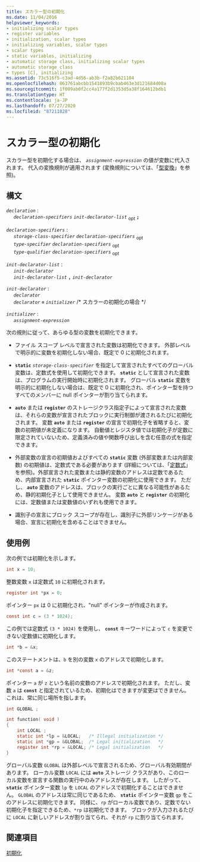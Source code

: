 ```yaml
---
title: スカラー型の初期化
ms.date: 11/04/2016
helpviewer_keywords:
- initializing scalar types
- register variables
- initialization, scalar types
- initializing variables, scalar types
- scalar types
- static variables, initializing
- automatic storage class, initializing scalar types
- automatic storage class
- types [C], initializing
ms.assetid: 73c516f5-c3ad-4d56-ab3b-f2a82b621104
ms.openlocfilehash: 063761abcbb1541893b9cbab463e3d121684d00a
ms.sourcegitcommit: 1f009ab0f2cc4a177f2d1353d5a38f164612bdb1
ms.translationtype: HT
ms.contentlocale: ja-JP
ms.lasthandoff: 07/27/2020
ms.locfileid: "87211828"
---
```

# <a name="initializing-scalar-types"></a>スカラー型の初期化

スカラー型を初期化する場合は、 *`assignment-expression`* の値が変数に代入されます。 代入の変換規則が適用されます (変換規則については、「[型変換](../c-language/type-conversions-c.md)」を参照)。

## <a name="syntax"></a>構文

*`declaration`* :<br/>
&nbsp;&nbsp;&nbsp;&nbsp; *`declaration-specifiers`* *`init-declarator-list`* <sub>opt</sub> **`;`**

*`declaration-specifiers`* :<br/>
&nbsp;&nbsp;&nbsp;&nbsp; *`storage-class-specifier`* *`declaration-specifiers`* <sub>opt</sub> <br/>
&nbsp;&nbsp;&nbsp;&nbsp; *`type-specifier`* *`declaration-specifiers`* <sub>opt</sub> <br/>
&nbsp;&nbsp;&nbsp;&nbsp; *`type-qualifier`* *`declaration-specifiers`* <sub>opt</sub>

*`init-declarator-list`* :<br/>
&nbsp;&nbsp;&nbsp;&nbsp; *`init-declarator`*<br/>
&nbsp;&nbsp;&nbsp;&nbsp; *`init-declarator-list`* **`,`** *`init-declarator`*

*`init-declarator`* :<br/>
&nbsp;&nbsp;&nbsp;&nbsp; *`declarator`*<br/>
&nbsp;&nbsp;&nbsp;&nbsp; *`declarator`* **`=`** *`initializer`*  /\* スカラーの初期化の場合 \*/

*`initializer`* :<br/>
&nbsp;&nbsp;&nbsp;&nbsp; *`assignment-expression`*

次の規則に従って、あらゆる型の変数を初期化できます。

- ファイル スコープ レベルで宣言された変数は初期化できます。 外部レベルで明示的に変数を初期化しない場合、既定で 0 に初期化されます。

- **`static`** *`storage-class-specifier`* を指定して宣言されたすべてのグローバル変数は、定数式を使用して初期化できます。 **`static`** として宣言された変数は、プログラムの実行開始時に初期化されます。 グローバル **`static`** 変数を明示的に初期化しない場合は、既定で 0 に初期化され、ポインター型を持つすべてのメンバーに null ポインターが割り当てられます。

- **`auto`** または **`register`** のストレージクラス指定子によって宣言された変数は、それらの変数が宣言されたブロックに実行制御が渡されるたびに初期化されます。 変数 **`auto`** または **`register`** の宣言で初期化子を省略すると、変数の初期値が未定義になります。 自動値とレジスタ値では初期化子が定数に限定されていないため、定義済みの値や関数呼び出しを含む任意の式を指定できます。

- 外部変数の宣言の初期値およびすべての **`static`** 変数 (外部変数または内部変数) の初期値は、定数式である必要があります (詳細については、「[定数式](../c-language/c-constant-expressions.md)」を参照)。外部宣言された変数または静的変数のアドレスは定数であるため、内部宣言された **`static`** ポインター変数の初期化に使用できます。 ただし、 **`auto`** 変数のアドレスは、ブロックの実行ごとに異なる可能性があるため、静的初期化子として使用できません。 変数 **`auto`** と **`register`** の初期化には、定数値または変数値のいずれも使用できます。

- 識別子の宣言にブロック スコープが存在し、識別子に外部リンケージがある場合、宣言に初期化を含めることはできません。

## <a name="examples"></a>使用例

次の例では初期化を示します。

```C
int x = 10;
```

整数変数 `x` は定数式 `10` に初期化されます。

```C
register int *px = 0;
```

ポインター `px` は 0 に初期化され、"null" ポインターが作成されます。

```C
const int c = (3 * 1024);
```

この例では定数式 `(3 * 1024)` を使用し、 **`const`** キーワードによって `c` を変更できない定数値に初期化します。

```C
int *b = &x;
```

このステートメントは、`b` を別の変数 `x` のアドレスで初期化します。

```C
int *const a = &z;
```

ポインター `a` が `z` という名前の変数のアドレスで初期化されます。 ただし、変数 `a` は **`const`** と指定されているため、初期化はできますが変更はできません。 これは、常に同じ場所を指します。

```C
int GLOBAL ;

int function( void )
{
    int LOCAL ;
    static int *lp = &LOCAL;   /* Illegal initialization */
    static int *gp = &GLOBAL;  /* Legal initialization   */
    register int *rp = &LOCAL; /* Legal initialization   */
}
```

グローバル変数 `GLOBAL` は外部レベルで宣言されるため、グローバル有効期間があります。 ローカル変数 `LOCAL` には **`auto`** ストレージ クラスがあり、このローカル変数を宣言する関数の実行中のみアドレスが存在します。 したがって、 **`static`** ポインター変数 `lp` を `LOCAL` のアドレスで初期化することはできません。 `GLOBAL` のアドレスは常に同じであるため、 **`static`** ポインター変数 `gp` をこのアドレスに初期化できます。 同様に、`rp` がローカル変数であり、定数でない初期化子を指定できるため、`*rp` は初期化できます。 ブロックが入力されるたびに `LOCAL` に新しいアドレスが割り当てられ、それが `rp` に割り当てられます。

## <a name="see-also"></a>関連項目

[初期化](../c-language/initialization.md)
